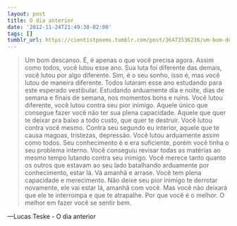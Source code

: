 ```yaml
---
layout: post
title: O dia anterior
date: '2012-11-24T21:49:38-02:00'
tags: []
tumblr_url: https://cientistpoems.tumblr.com/post/36473536216/um-bom-descanso-%C3%A9-%C3%A9-apenas-o-que-voc%C3%AA-precisa
---
```

> Um bom descanso. É, é apenas o que você precisa agora. Assim como todos, você lutou esse ano. Sua luta foi diferente das demais, você lutou por algo diferente. Sim, é o seu sonho, isso é, mas você lutou de maneira diferente. Todos lutaram esse ano estudando para este esperado vestibular. Estudando arduamente dia e noite, dias de semana e finais de semana, nos momentos bons e ruins. Você lutou diferente, você lutou contra seu pior inimigo. Aquele único que consegue fazer você não ter sua plena capacidade. Aquele que quer te deixar pra baixo a todo custo, que quer te destruir. Você lutou contra você mesmo. Contra seu segundo eu interior, aquele que te causa magoas, tristezas, depressão. Você lutou arduamente assim como todos. Seu conhecimento é e era suficiente, porém você tinha o seu problema interno. Você conseguiu revisar todas as matérias ao mesmo tempo lutando contra seu inimigo. Você merece tanto quanto os outros que estavam ao seu lado batalhando arduamente por conhecimento, estar lá. Vá amanhã e arrase. Você tem plena capacidade e merecimento. Não deixe seu pior inimigo te derrotar novamente, ele vai estar lá, amanhã com você. Mas você não deixará que ele te interrompa e que te atrapalhe. Por que você é o melhor. O melhor em fazer você se sentir bem.

—Lucas Teske - O dia anterior
